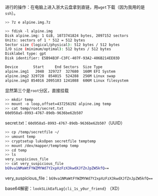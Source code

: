 进行的操作：在电脑上进入浙大云盘拿到直链，用`wget`下载（因为我用的是`ssh`）。
```bash
>> 7z e alpine.img.7z

>> fdisk -l alpine.img
Disk alpine.img: 1 GiB, 1073741824 bytes, 2097152 sectors
Units: sectors of 1 * 512 = 512 bytes
Sector size (logical/physical): 512 bytes / 512 bytes
I/O size (minimum/optimal): 512 bytes / 512 bytes
Disklabel type: gpt
Disk identifier: E5B94B3F-C3FC-407F-93A2-406B214EE03D

Device       Start     End Sectors  Size Type
alpine.img1   2048  329727  327680  160M EFI System
alpine.img2 329728  854015  524288  256M Linux swap
alpine.img3 854016 2095103 1241088  606M Linux filesystem
```

显然第三个是`root`分区，直接挂载

```bash
>> mkdir temp
>> mount -o loop,offset=437256192 alpine.img temp
>> cat temp/root/secret.txt
60d958a5-8993-4767-89db-9636be62b507
```


secret.txt：`60d958a5-8993-4767-89db-9636be62b507`（UUID）

```bash
>> cp /temp/secretfile ~/
>> umount temp
>> cryptsetup luksOpen secretfile temptemp
>> mount /dev/mapper/temptemp temp
>> cd temp
>> ls
very_suspicious_file
>> cat very_suspicious_file
bG9va1NMaWtFYWZMYWd7Y2xpXzFzX3kwdXJfZnJpZW5kfQ==
```


very_suspicious_file：`bG9va1NMaWtFYWZMYWd7Y2xpXzFzX3kwdXJfZnJpZW5kfQ==`

base64解密：`lookSLikEafLag{cli_1s_y0ur_friend}` （XD）